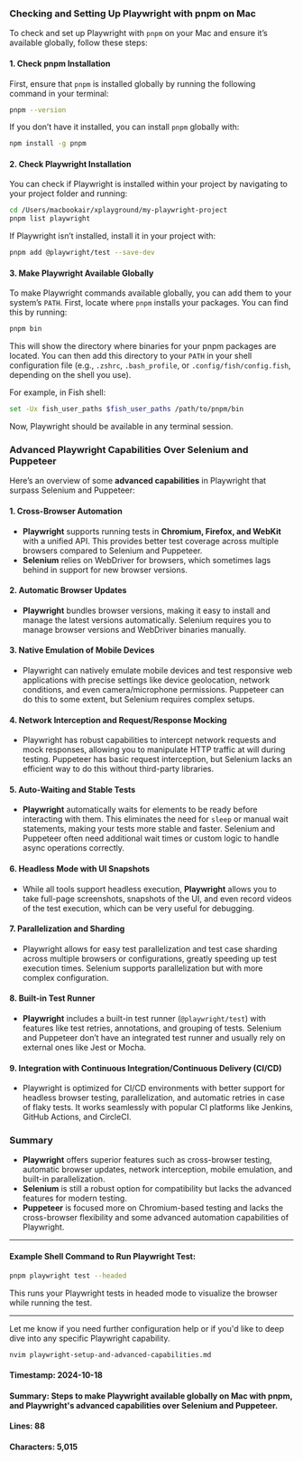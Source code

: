 ### Checking and Setting Up Playwright with pnpm on Mac

To check and set up Playwright with `pnpm` on your Mac and ensure it’s available globally, follow these steps:

#### 1. **Check pnpm Installation**

First, ensure that `pnpm` is installed globally by running the following command in your terminal:

```bash
pnpm --version
```

If you don’t have it installed, you can install `pnpm` globally with:

```bash
npm install -g pnpm
```

#### 2. **Check Playwright Installation**

You can check if Playwright is installed within your project by navigating to your project folder and running:

```bash
cd /Users/macbookair/xplayground/my-playwright-project
pnpm list playwright
```

If Playwright isn’t installed, install it in your project with:

```bash
pnpm add @playwright/test --save-dev
```

#### 3. **Make Playwright Available Globally**

To make Playwright commands available globally, you can add them to your system’s `PATH`. First, locate where `pnpm` installs your packages. You can find this by running:

```bash
pnpm bin
```

This will show the directory where binaries for your pnpm packages are located. You can then add this directory to your `PATH` in your shell configuration file (e.g., `.zshrc`, `.bash_profile`, or `.config/fish/config.fish`, depending on the shell you use).

For example, in Fish shell:

```bash
set -Ux fish_user_paths $fish_user_paths /path/to/pnpm/bin
```

Now, Playwright should be available in any terminal session.

### Advanced Playwright Capabilities Over Selenium and Puppeteer

Here’s an overview of some **advanced capabilities** in Playwright that surpass Selenium and Puppeteer:

#### 1. **Cross-Browser Automation**

- **Playwright** supports running tests in **Chromium, Firefox, and WebKit** with a unified API. This provides better test coverage across multiple browsers compared to Selenium and Puppeteer.
- **Selenium** relies on WebDriver for browsers, which sometimes lags behind in support for new browser versions.

#### 2. **Automatic Browser Updates**

- **Playwright** bundles browser versions, making it easy to install and manage the latest versions automatically. Selenium requires you to manage browser versions and WebDriver binaries manually.

#### 3. **Native Emulation of Mobile Devices**

- Playwright can natively emulate mobile devices and test responsive web applications with precise settings like device geolocation, network conditions, and even camera/microphone permissions. Puppeteer can do this to some extent, but Selenium requires complex setups.

#### 4. **Network Interception and Request/Response Mocking**

- Playwright has robust capabilities to intercept network requests and mock responses, allowing you to manipulate HTTP traffic at will during testing. Puppeteer has basic request interception, but Selenium lacks an efficient way to do this without third-party libraries.

#### 5. **Auto-Waiting and Stable Tests**

- **Playwright** automatically waits for elements to be ready before interacting with them. This eliminates the need for `sleep` or manual wait statements, making your tests more stable and faster. Selenium and Puppeteer often need additional wait times or custom logic to handle async operations correctly.

#### 6. **Headless Mode with UI Snapshots**

- While all tools support headless execution, **Playwright** allows you to take full-page screenshots, snapshots of the UI, and even record videos of the test execution, which can be very useful for debugging.

#### 7. **Parallelization and Sharding**

- Playwright allows for easy test parallelization and test case sharding across multiple browsers or configurations, greatly speeding up test execution times. Selenium supports parallelization but with more complex configuration.

#### 8. **Built-in Test Runner**

- **Playwright** includes a built-in test runner (`@playwright/test`) with features like test retries, annotations, and grouping of tests. Selenium and Puppeteer don’t have an integrated test runner and usually rely on external ones like Jest or Mocha.

#### 9. **Integration with Continuous Integration/Continuous Delivery (CI/CD)**

- Playwright is optimized for CI/CD environments with better support for headless browser testing, parallelization, and automatic retries in case of flaky tests. It works seamlessly with popular CI platforms like Jenkins, GitHub Actions, and CircleCI.

### Summary

- **Playwright** offers superior features such as cross-browser testing, automatic browser updates, network interception, mobile emulation, and built-in parallelization.
- **Selenium** is still a robust option for compatibility but lacks the advanced features for modern testing.
- **Puppeteer** is focused more on Chromium-based testing and lacks the cross-browser flexibility and some advanced automation capabilities of Playwright.

---

#### Example Shell Command to Run Playwright Test:

```bash
pnpm playwright test --headed
```

This runs your Playwright tests in headed mode to visualize the browser while running the test.

---

Let me know if you need further configuration help or if you'd like to deep dive into any specific Playwright capability.

```bash
nvim playwright-setup-and-advanced-capabilities.md
```

#### **Timestamp**: 2024-10-18

#### **Summary**: Steps to make Playwright available globally on Mac with pnpm, and Playwright's advanced capabilities over Selenium and Puppeteer.

#### **Lines**: 88

#### **Characters**: 5,015
